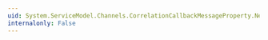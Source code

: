 ```yaml
---
uid: System.ServiceModel.Channels.CorrelationCallbackMessageProperty.NeededData
internalonly: False
---
```

